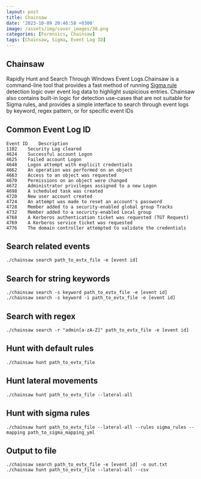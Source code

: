 ```yaml
---
layout: post
title: Chainsaw
date: '2023-10-09 20:46:58 +0300'
image: /assets/img/cover_images/30.png
categories: [Forensics, Chainsaw]
tags: [Chainsaw, Sigma, Event Log ID]
---
```


## Chainsaw
Rapidly Hunt and Search Through Windows Event Logs.Chainsaw is a command-line tool that provides a fast method of running [Sigma rule](https://github.com/SigmaHQ/sigma) detection logic over event log data to highlight suspicious entries. Chainsaw also contains built-in logic for detection use-cases that are not suitable for Sigma rules, and provides a simple interface to search through event logs by keyword, regex pattern, or for specific event IDs

## Common Event Log ID
``` 
Event ID	Description	
1102	Security Log cleared
4624	Successful account Logon
4625	Failed account Logon
4648	Logon attempt with explicit credentials
4662	An operation was performed on an object	
4663	Access to an object was requested
4670	Permissions on an object were changed
4672	Administrator privileges assigned to a new Logon
4698	A scheduled task was created
4720	New user account created
4724	An attempt was made to reset an account's password
4728	Member added to a security-enabled global group	Tracks 
4732	Member added to a security-enabled Local group
4768	A Kerberos authentication ticket was requested (TGT Request)
4769	A Kerberos service ticket was requested	
4776	The domain controller attempted to validate the credentials	
```
## Search related events
```
./chainsaw search path_to_evtx_file -e [event id]
```
## Search for string keywords
```
./chainsaw search -s keyword path_to_evtx_file -e [event id]
./chainsaw search -s keyword -i path_to_evtx_file -e [event id]
```
## Search with regex
```
./chainsaw search -r "admin[a-zA-Z]" path_to_evtx_file -e [event id]
```
## Hunt with default rules
```
./chainsaw hunt path_to_evtx_file
```
## Hunt lateral movements
```
./chainsaw hunt path_to_evtx_file --lateral-all
```
## Hunt with sigma rules
```
./chainsaw hunt path_to_evtx_file --lateral-all --rules sigma_rules --mapping path_to_sigma_mapping_yml
```
## Output to file
```
./chainsaw search path_to_evtx_file -e [event id] -o out.txt
./chainsaw hunt path_to_evtx_file --lateral-all --csv
```